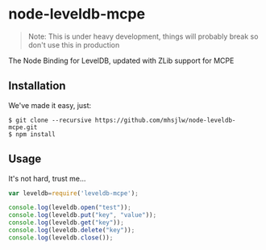 node-leveldb-mcpe
=================

> Note: This is under heavy development, things will probably break so don't use this in production

The Node Binding for LevelDB, updated with ZLib support for MCPE

## Installation
We've made it easy, just:
```
$ git clone --recursive https://github.com/mhsjlw/node-leveldb-mcpe.git
$ npm install
```

## Usage
It's not hard, trust me...

```javascript
var leveldb=require('leveldb-mcpe');

console.log(leveldb.open("test"));
console.log(leveldb.put("key", "value"));
console.log(leveldb.get("key"));
console.log(leveldb.delete("key"));
console.log(leveldb.close());
```
